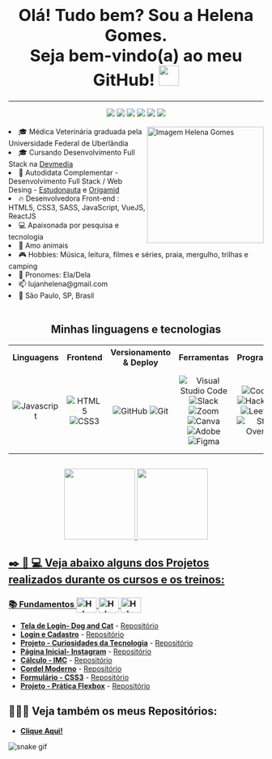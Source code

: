 ### <div align="center"><h1> Olá! Tudo bem? Sou a Helena Gomes. <br> Seja bem-vindo(a) ao meu GitHub! <img src="https://media.giphy.com/media/hvRJCLFzcasrR4ia7z/giphy.gif" width="40px"></h1></div>

<hr>

<!-- Contato -->
<div align="center">
  <a href="https://www.linkedin.com/in/helena-lujan-gomes/" target="_blank"><img src="https://img.shields.io/badge/-LinkedIn-%230077B5?style=for-the-badge&logo=linkedin&logoColor=white" target="_blank"></a> 
  <a href="mailto:lujanhelena@gmail.com" target="_blank"><img src="https://img.shields.io/badge/Gmail-D14836?style=for-the-badge&logo=gmail&logoColor=white"></a>
  <a href="https://api.whatsapp.com/send?phone=5517991165345" target="_blank"><img src="https://img.shields.io/badge/WhatsApp-25D366?style=for-the-badge&logo=whatsapp&logoColor=white"></a>
  <a href="https://t.me/Gomeshelena" target="_blank"><img src="https://img.shields.io/badge/Telegram-2CA5E0?style=for-the-badge&logo=telegram&logoColor=white"></a>
  <a href="https://www.instagram.com/lujanhelena/" target="_blank"><img src="https://img.shields.io/badge/-Instagram-%23E4405F?style=for-the-badge&logo=instagram&logoColor=white" target="_blank"></a>
  <a href="https://discord.gg/bUR8mKG9sH" target="_blank"><img src="https://img.shields.io/badge/Discord-7289DA?style=for-the-badge&logo=discord&logoColor=white" target="_blank"></a> 
</div>
<br>

<div>
  <img align="right" src="https://user-images.githubusercontent.com/94927107/196063065-e1dbe080-6e17-4a0a-aa9e-38b8ea9e74c1.jpg" alt="Imagem Helena Gomes" width="230px">
</div>


<div>
<li>🎓 Médica Veterinária graduada pela Universidade Federal de Uberlândia</li>
<li>🎓 Cursando Desenvolvimento Full Stack na <a href="https://www.devmedia.com.br/carreira-programador/?slug=novo">Devmedia</a></li> 
<li>🌱 Autodidata Complementar - Desenvolvimento Full Stack / Web Desing - <a href="https://www.estudonauta.com/cursos/">Estudonauta</a> e <a href="https://www.origamid.com/cursos/">Origamid</a></li> 
<li>🔥 Desenvolvedora Front-end : HTML5, CSS3, SASS, JavaScript, VueJS, ReactJS</li>
<li>💻 Apaixonada por pesquisa e tecnologia</li>
<li>🐶 Amo animais</li>
<li>🎮 Hobbies: Música, leitura, filmes e séries, praia, mergulho, trilhas e camping</li>
<li>👩 Pronomes: Ela/Dela</li>
<li>📫 lujanhelena@gmail.com</li>
<li>📍 São Paulo, SP, Brasil</li>
</div>
<br>


<h2 align="center"> Minhas linguagens e tecnologias </h2>
<table>
<tr>
  <th>Linguagens</th>
  <th>Frontend</th>
  <th>Versionamento & Deploy</th>
  <th>Ferramentas</th>
  <th>Programação</th>
  <th>Outros</th>
</tr>
<tr>
  <td align="center" >
    <img alt="Javascript" src="https://img.shields.io/badge/javascript-%23323330.svg?style=for-the-badge&logo=javascript&logoColor=%23F7DF1E">
  </td>
  <td align="center" >
    <img alt="HTML5" src="https://img.shields.io/badge/html5-%23E34F26.svg?style=for-the-badge&logo=html5&logoColor=white">
    <img alt="CSS3" src="https://img.shields.io/badge/css3-%231572B6.svg?style=for-the-badge&logo=css3&logoColor=white"> 
  </td>
  <td align="center" >
  <img alt="GitHub" src="https://img.shields.io/badge/github-%23121011.svg?style=for-the-badge&logo=github&logoColor=white">
    <img alt="Git" src="https://img.shields.io/badge/git-%23F05033.svg?style=for-the-badge&logo=git&logoColor=white">
  </td>
  <td align="center" >
    <img alt="Visual Studio Code" src="https://img.shields.io/badge/Visual%20Studio%20Code-0078d7.svg?style=for-the-badge&logo=visual-studio-code&logoColor=white">
    <img alt="Slack" src="https://img.shields.io/badge/Slack-4A154B?style=for-the-badge&logo=slack&logoColor=white">
    <img alt="Zoom" src="https://img.shields.io/badge/Zoom-2D8CFF.svg?style=for-the-badge&logo=Zoom&logoColor=white">
    <img alt="Canva" src="https://img.shields.io/badge/Canva-%2300C4CC.svg?style=for-the-badge&logo=Canva&logoColor=white">
    <img alt="Adobe" src="https://img.shields.io/badge/adobe-%23FF0000.svg?style=for-the-badge&logo=adobe&logoColor=white">
    <img alt="Figma" src="https://img.shields.io/badge/figma-%23F24E1E.svg?style=for-the-badge&logo=figma&logoColor=white">
  </td>
  <td align="center" >
    <img alt="CodePen" src="https://img.shields.io/badge/Codepen-000000?style=for-the-badge&logo=codepen&logoColor=white">
    <img alt="Hackerrank" src="https://img.shields.io/badge/-Hackerrank-2EC866?style=for-the-badge&logo=HackerRank&logoColor=white">
    <img alt="LeetCode" src="https://img.shields.io/badge/LeetCode-000000?style=for-the-badge&logo=LeetCode&logoColor=#d16c06">
    <img alt="Stack Overflow" src="https://img.shields.io/badge/-Stackoverflow-FE7A16?style=for-the-badge&logo=stack-overflow&logoColor=white">
  </td>
   <td align="center" >
    <img alt="Microsoft Office" src="https://img.shields.io/badge/Microsoft%20Office-D83B01.svg?style=for-the-badge&logo=Microsoft-Office&logoColor=white">
    <img alt="Power Bi" src="https://img.shields.io/badge/power_bi-F2C811?style=for-the-badge&logo=powerbi&logoColor=black">
    <img alt="Google Drive" src="https://img.shields.io/badge/Google%20Drive-4285F4.svg?style=for-the-badge&logo=Google-Drive&logoColor=white">
    <img alt="OneDrive" src="https://img.shields.io/badge/OneDrive-0078D4.svg?style=for-the-badge&logo=microsoftonedrive&logoColor=white">
  </td>
</tr>
</table>
</div>
               
##

<div align="center">
    <a href="https://github.com/helena-Lujan-Gomes">
  <img height="140em" src="https://github-readme-stats.vercel.app/api?username=helena-Lujan-Gomes&show_icons=true&theme=dracula&include_all_commits=true&count_private=true"/>
  <img height="140em" src="https://github-readme-stats.vercel.app/api/top-langs/?username=helena-Lujan-Gomes&layout=compact&langs_count=7&theme=dracula"/>
</div>

##

<h2> ✒️ 📖 💻 Veja abaixo alguns dos Projetos realizados durante os cursos e os treinos: </h2>
<h3>
   📚 Fundamentos
   <img  align="center" alt="Helena-HTML" height="30" width="40" src="https://cdn.jsdelivr.net/gh/devicons/devicon/icons/html5/html5-original.svg" />   
   <img align="center" alt="Helena-CSS" height="30" width="40" src="https://cdn.jsdelivr.net/gh/devicons/devicon/icons/css3/css3-original.svg" />
   <img align="center" alt="Helena-JS" height="30" width="40" src="https://cdn.jsdelivr.net/gh/devicons/devicon/icons/javascript/javascript-original.svg" />
</h3>

* **[Tela de Login- Dog and Cat](https://helena-lujan-gomes.github.io/Tela-de-Login-Dog-and-Cat/)** - [Repositório](https://github.com/helena-Lujan-Gomes/Tela-de-Login-Dog-and-Cat)
* **[Login e Cadastro](https://helena-lujan-gomes.github.io/Login-e-Cadastro/)** - [Repositório](https://github.com/helena-Lujan-Gomes/Login-e-Cadastro)
* **[Projeto - Curiosidades da Tecnologia](https://helena-lujan-gomes.github.io/Projeto-Curiosidades-da-Tecnologia/)** - [Repositório](https://github.com/helena-Lujan-Gomes/Projeto-Curiosidades-da-Tecnologia)
* **[Página Inicial- Instagram](https://helena-lujan-gomes.github.io/Pagina-Inicial-do-Instagram/)** - [Repositório](https://github.com/helena-Lujan-Gomes/Pagina-Inicial-do-Instagram)
* **[Cálculo - IMC](https://helena-lujan-gomes.github.io/Calculo-IMC/)** - [Repositório](https://github.com/helena-Lujan-Gomes/Calculo-IMC)
* **[Cordel Moderno](https://helena-lujan-gomes.github.io/projeto-cordel-moderno/)** - [Repositório](https://github.com/helena-Lujan-Gomes/projeto-cordel-moderno)
* **[Formulário - CSS3](https://helena-lujan-gomes.github.io/Formulario-css3/)** - [Repositório](https://github.com/helena-Lujan-Gomes/Formulario-responsivo-css3)
* **[Projeto - Prática Flexbox](https://helena-lujan-gomes.github.io/projeto-flexbox/)** - [Repositório](https://github.com/helena-Lujan-Gomes/projeto-flexbox)
##
  

<h2> 👁‍🧐📁 Veja também os meus Repositórios: </h2>
  
  * **[Clique Aqui!](https://github.com/helena-Lujan-Gomes?tab=repositories)** 
  
  ![snake gif](https://github.com/helena-Lujan-Gomes/helena-Lujan-Gomes/blob/output/github-contribution-grid-snake.svg)
  
  
